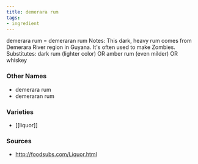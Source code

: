 ```yaml
---
title: demerara rum
tags:
- ingredient
---
```

demerara rum = demeraran rum Notes: This dark, heavy rum comes from Demerara River region in Guyana. It's often used to make Zombies. Substitutes: dark rum (lighter color) OR amber rum (even milder) OR whiskey

### Other Names

* demerara rum
* demeraran rum

### Varieties

* [[liquor]]

### Sources
* http://foodsubs.com/Liquor.html

